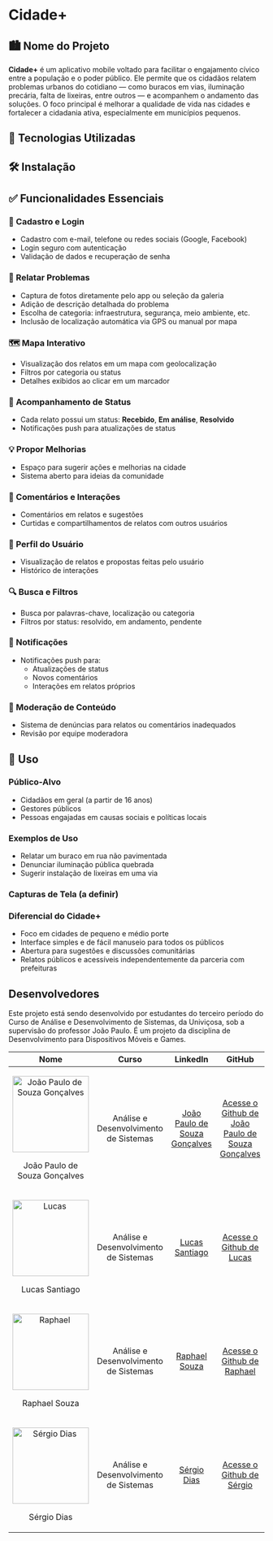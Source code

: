 # Cidade+

## 🏙️ Nome do Projeto

**Cidade+** é um aplicativo mobile voltado para facilitar o engajamento cívico entre a população e o poder público. Ele permite que os cidadãos relatem problemas urbanos do cotidiano — como buracos em vias, iluminação precária, falta de lixeiras, entre outros — e acompanhem o andamento das soluções. O foco principal é melhorar a qualidade de vida nas cidades e fortalecer a cidadania ativa, especialmente em municípios pequenos.

## 🚀 Tecnologias Utilizadas



## 🛠️ Instalação



## ✅ Funcionalidades Essenciais

### 🔐 Cadastro e Login
- Cadastro com e-mail, telefone ou redes sociais (Google, Facebook)
- Login seguro com autenticação
- Validação de dados e recuperação de senha

### 📸 Relatar Problemas
- Captura de fotos diretamente pelo app ou seleção da galeria
- Adição de descrição detalhada do problema
- Escolha de categoria: infraestrutura, segurança, meio ambiente, etc.
- Inclusão de localização automática via GPS ou manual por mapa

### 🗺️ Mapa Interativo
- Visualização dos relatos em um mapa com geolocalização
- Filtros por categoria ou status
- Detalhes exibidos ao clicar em um marcador

### 🔄 Acompanhamento de Status
- Cada relato possui um status: **Recebido**, **Em análise**, **Resolvido**
- Notificações push para atualizações de status

### 💡 Propor Melhorias
- Espaço para sugerir ações e melhorias na cidade
- Sistema aberto para ideias da comunidade

### 💬 Comentários e Interações
- Comentários em relatos e sugestões
- Curtidas e compartilhamentos de relatos com outros usuários

### 🙋 Perfil do Usuário
- Visualização de relatos e propostas feitas pelo usuário
- Histórico de interações

### 🔍 Busca e Filtros
- Busca por palavras-chave, localização ou categoria
- Filtros por status: resolvido, em andamento, pendente

### 🔔 Notificações
- Notificações push para:
  - Atualizações de status
  - Novos comentários
  - Interações em relatos próprios

### 🚨 Moderação de Conteúdo
- Sistema de denúncias para relatos ou comentários inadequados
- Revisão por equipe moderadora

## 📱 Uso

### Público-Alvo
- Cidadãos em geral (a partir de 16 anos)
- Gestores públicos
- Pessoas engajadas em causas sociais e políticas locais

### Exemplos de Uso
- Relatar um buraco em rua não pavimentada
- Denunciar iluminação pública quebrada
- Sugerir instalação de lixeiras em uma via

### Capturas de Tela (a definir)


### Diferencial do Cidade+

- Foco em cidades de pequeno e médio porte
- Interface simples e de fácil manuseio para todos os públicos
- Abertura para sugestões e discussões comunitárias
- Relatos públicos e acessíveis independentemente da parceria com prefeituras

## Desenvolvedores
Este projeto está sendo desenvolvido por estudantes do terceiro período do Curso de Análise e Desenvolvimento de Sistemas, da Univiçosa, sob a supervisão do professor João Paulo. É um projeto da disciplina de Desenvolvimento para Dispositivos Móveis e Games.

| Nome                                      | Curso                             | LinkedIn                                                   | GitHub                           |
| ----------------------------------------- | --------------------------------- | ---------------------------------------------------------- | -------------------------------- |
| <p align="center"> <img src="https://github.com/user-attachments/assets/782704bd-5e8d-4d57-aa3a-609eb8dfaddc" alt="João Paulo de Souza Gonçalves" width="150"></p> <p align="center"> João Paulo de Souza Gonçalves </p> | <p align="center"> Análise e Desenvolvimento de Sistemas | <p align="center">  [João Paulo de Souza Gonçalves](https://www.linkedin.com/in/jo%C3%A3o-paulo-de-souza-gon%C3%A7alves-84a73b252?utm_source=share&utm_campaign=share_via&utm_content=profile&utm_medium=android_app) | <p align="center"> [Acesse o Github de João Paulo de Souza Gonçalves ](https://github.com/jpgoncalves-TI)|
| <p align="center"> <img src="https://github.com/user-attachments/assets/083ac858-8c1d-4915-8bce-5049bb31f401" alt="Lucas" width="150"></p> <p align="center"> Lucas Santiago </p> | <p align="center"> Análise e Desenvolvimento de Sistemas | <p align="center"> [Lucas Santiago](https://www.linkedin.com/in/olucassantiago/) | <p align="center"> [Acesse o Github de Lucas](https://github.com/olucassantiago) |
| <p align="center"> <img src="https://github.com/user-attachments/assets/65874af9-b644-4366-b514-6492fea057e6" alt="Raphael" width="150"> </p> <p align="center"> Raphael Souza </p>  | <p align="center"> Análise e Desenvolvimento de Sistemas | <p align="center"> [Raphael Souza](https://www.linkedin.com/in/raphael-souza-522b48338) | <p align="center"> [Acesse o Github de Raphael](https://github.com/RaphaSouza28) |
| <p align="center"> <img src="https://github.com/user-attachments/assets/6a4ce95c-4096-4a9e-9293-47b089e48977" alt="Sérgio Dias" width="150"></p> <p align="center">Sérgio Dias</p>   | <p align="center"> Análise e Desenvolvimento de Sistemas | <p align="center"> [Sérgio Dias](https://www.linkedin.com/in/sergio-augusto-dias-65024729a) | <p align="center"> [Acesse o Github de Sérgio](https://github.com/Sergiodias130) |
